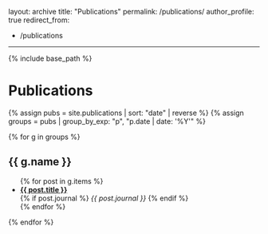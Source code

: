 layout: archive
title: "Publications"
permalink: /publications/
author_profile: true
redirect_from:
  - /publications
---

{% include base_path %}

<h1>Publications</h1>

{% assign pubs = site.publications | sort: "date" | reverse %}
{% assign groups = pubs | group_by_exp: "p", "p.date | date: '%Y'" %}

{% for g in groups %}
  <h2>{{ g.name }}</h2>
  <ul>
    {% for post in g.items %}
      <li>
        <strong><a href="{{ post.url | relative_url }}">{{ post.title }}</a></strong><br>
        {% if post.journal %}
          <em>{{ post.journal }}</em>
        {% endif %}
      </li>
    {% endfor %}
  </ul>
{% endfor %}
